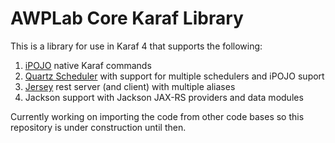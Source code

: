 # AWPLab Core Karaf Library

This is a library for use in Karaf 4 that supports the following:
1. [iPOJO](http://felix.apache.org/documentation/subprojects/apache-felix-ipojo.html) native Karaf commands
2. [Quartz Scheduler](https://quartz-scheduler.org/) with support for multiple schedulers and iPOJO suport
3. [Jersey](https://jersey.java.net/) rest server (and client) with multiple aliases
  1.  Jackson support with Jackson JAX-RS providers and data modules

Currently working on importing the code from other code bases so this repository is under construction until then.



